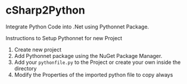 # cSharp2Python

Integrate Python Code into .Net using Pythonnet Package.

Instructions to Setup Pythonnet for new Project
1. Create new project
2. Add Pythonnet package using the NuGet Package Manager.
3. Add your `pythonfile.py` to the Project or create your own inside the directory
4. Modify the Properties of the imported python file to copy always
